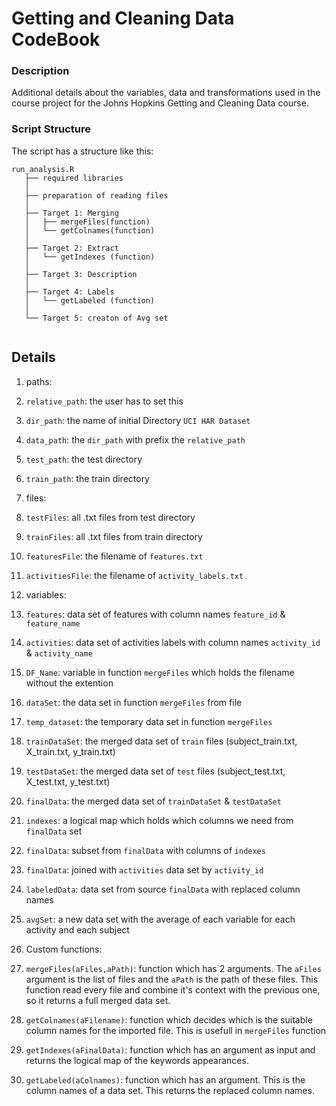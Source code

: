 Getting and Cleaning Data CodeBook
========================================

### Description
Additional details about the variables, data and transformations used in the course project for the Johns Hopkins Getting and Cleaning Data course.

### Script Structure
The script has a structure like this:
 ```
 run_analysis.R
    ├── required libraries
    │ 
    ├── preparation of reading files
	│ 
    ├── Target 1: Merging
    │   ├── mergeFiles(function)
    │   └── getColnames(function)
	│ 
    ├── Target 2: Extract
    │   └── getIndexes (function)
    │ 
    ├── Target 3: Description
	│  
    ├── Target 4: Labels
    │   └── getLabeled (function)
    │   
    └── Target 5: creaton of Avg set
    
```

## Details
1. paths:
  1. `relative_path`:  the user has to set this
  2. `dir_path`: the name of initial Directory `UCI HAR Dataset` 
  3. `data_path`: the `dir_path` with prefix the `relative_path`
  4. `test_path`: the test directory
  5. `train_path`: the train directory

2. files:
  1. `testFiles`: all .txt files from test directory
  2. `trainFiles`: all .txt files from train directory
  3. `featuresFile`: the filename of `features.txt`
  4. `activitiesFile`: the filename of `activity_labels.txt`

3. variables:
  1. `features`: data set of features with column names `feature_id` & `feature_name`
  2. `activities`: data set of activities labels with column names `activity_id` & `activity_name`
  3. `DF_Name`: variable in function `mergeFiles` which holds the filename without the extention
  4. `dataSet`: the data set in function `mergeFiles` from file
  5. `temp_dataset`: the temporary data set in function `mergeFiles`
  6. `trainDataSet`: the merged data set of `train` files (subject_train.txt, X_train.txt, y_train.txt)
  7. `testDataSet`: the merged data set of `test` files (subject_test.txt, X_test.txt, y_test.txt)
  8. `finalData`: the merged data set of `trainDataSet` & `testDataSet`
  9. `indexes`: a logical map which holds which columns we need from `finalData` set
  10. `finalData`: subset from `finalData` with columns of `indexes`
  11. `finalData`: joined with `activities` data set by `activity_id`
  12. `labeledData`: data set from source `finalData` with replaced column names
  13. `avgSet`: a new data set with the average of each variable for each activity and each subject

4. Custom functions:
  1. `mergeFiles(aFiles,aPath)`: function which has 2 arguments. The `aFiles` argument is the list of files
	and the `aPath` is the path of these files. This function read every file and combine it's context with the previous one,
	so it returns a full merged data set.
  2. `getColnames(aFilename)`: function which decides which is the suitable column names for the imported file. This is usefull
	in `mergeFiles` function
  3. `getIndexes(aFinalData)`: function which has an argument as input and returns the logical map of the keywords appearances.
  4. `getLabeled(aColnames)`: function which has an argument. This is the column names of a data set. This returns the replaced
	column names. 